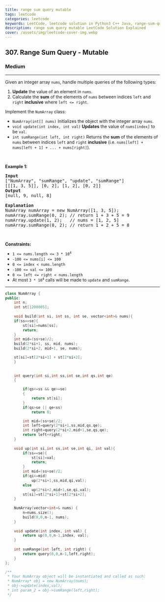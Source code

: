 ```yaml
---
title: range sum query mutable
tags: leetcode
categories: leetcode
keywords: LeetCode, leetcode solution in Python3 C++ Java, range-sum-query-mutable solution
description: range sum query mutable LeetCode Solution Explained
cover: /assets/img/leetcode-cover-img.webp
---
```





<h2>307. Range Sum Query - Mutable</h2><h3>Medium</h3><hr><div><p>Given an integer array <code>nums</code>, handle multiple queries of the following types:</p>

<ol>
	<li><strong>Update</strong> the value of an element in <code>nums</code>.</li>
	<li>Calculate the <strong>sum</strong> of the elements of <code>nums</code> between indices <code>left</code> and <code>right</code> <strong>inclusive</strong> where <code>left &lt;= right</code>.</li>
</ol>

<p>Implement the <code>NumArray</code> class:</p>

<ul>
	<li><code>NumArray(int[] nums)</code> Initializes the object with the integer array <code>nums</code>.</li>
	<li><code>void update(int index, int val)</code> <strong>Updates</strong> the value of <code>nums[index]</code> to be <code>val</code>.</li>
	<li><code>int sumRange(int left, int right)</code> Returns the <strong>sum</strong> of the elements of <code>nums</code> between indices <code>left</code> and <code>right</code> <strong>inclusive</strong> (i.e. <code>nums[left] + nums[left + 1] + ... + nums[right]</code>).</li>
</ul>

<p>&nbsp;</p>
<p><strong>Example 1:</strong></p>

<pre><strong>Input</strong>
["NumArray", "sumRange", "update", "sumRange"]
[[[1, 3, 5]], [0, 2], [1, 2], [0, 2]]
<strong>Output</strong>
[null, 9, null, 8]

<strong>Explanation</strong>
NumArray numArray = new NumArray([1, 3, 5]);
numArray.sumRange(0, 2); // return 1 + 3 + 5 = 9
numArray.update(1, 2);   // nums = [1, 2, 5]
numArray.sumRange(0, 2); // return 1 + 2 + 5 = 8
</pre>

<p>&nbsp;</p>
<p><strong>Constraints:</strong></p>

<ul>
	<li><code>1 &lt;= nums.length &lt;= 3 * 10<sup>4</sup></code></li>
	<li><code>-100 &lt;= nums[i] &lt;= 100</code></li>
	<li><code>0 &lt;= index &lt; nums.length</code></li>
	<li><code>-100 &lt;= val &lt;= 100</code></li>
	<li><code>0 &lt;= left &lt;= right &lt; nums.length</code></li>
	<li>At most <code>3 * 10<sup>4</sup></code> calls will be made to <code>update</code> and <code>sumRange</code>.</li>
</ul>
</div>

---




```cpp
class NumArray {
public:
    int n;
    int st[1200005];
    
    void build(int si, int ss, int se, vector<int>& nums){
    if(ss==se){
        st[si]=nums[ss];
        return;
    }
    int mid=(ss+se)/2;
    build(2*si+1, ss, mid, nums);
    build(2*si+2, mid+1, se, nums);

    st[si]=st[2*si+1] + st[2*si+2];
    }
    
    
    int query(int si,int ss,int se,int qs,int qe)
    {

        if(qs<=ss && qe>=se)  
        {
            return st[si];
        }
        if(qs>se || qe<ss) 
            return 0;   

        int mid=(ss+se)/2;
        int left=query(2*si+1,ss,mid,qs,qe);
        int right=query(2*si+2,mid+1,se,qs,qe);
        return left+right;
    }
    
    void up(int si,int ss,int se,int qi, int val){
        if(ss==se){
            st[si]=val;
            return;
        }
        int mid=(ss+se)/2;
        if(qi<=mid)
            up(2*si+1,ss,mid,qi,val);
        else
            up(2*si+2,mid+1,se,qi,val);
        st[si]=st[2*si+1]+st[2*si+2];
    }
    
    NumArray(vector<int>& nums) {
        n=nums.size();
        build(0,0,n-1, nums);
    }
    
    void update(int index, int val) {
        return up(0,0,n-1,index, val);
    }
    
    int sumRange(int left, int right) {
        return query(0,0,n-1,left,right);
    }
};

/**
 * Your NumArray object will be instantiated and called as such:
 * NumArray* obj = new NumArray(nums);
 * obj->update(index,val);
 * int param_2 = obj->sumRange(left,right);
 */
```
